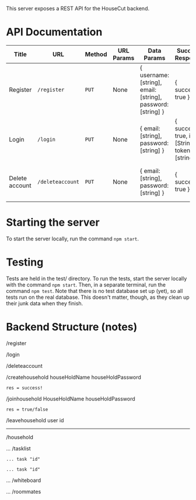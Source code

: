 This server exposes a REST API for the HouseCut backend.


# API Documentation

| Title | URL | Method | URL Params | Data Params | Success Response | Error Response | Notes |
| ----- | --- | ------ | ---------- | ----------- | ---------------- | -------------- | ----- |
| Register | `/register` | `PUT` | None | { username: [string], email: [string], password: [string] } | { success: true } | { success: false, message: "Explanation" } | |
| Login | `/login` | `PUT` | None | { email: [string], password: [string] } | { success: true, id: [String], token: [string] } | { success: false, message: "Explanation" } | |
| Delete account | `/deleteaccount` | `PUT` | None | { email: [string], password: [string] } | { success: true } | { success: false, message: "Explanation" } | |

# Starting the server

To start the server locally, run the command `npm start`.

# Testing

Tests are held in the test/ directory. To run the tests, start the server
locally with the command `npm start`. Then, in a separate terminal, run the
command `npm test`. Note that there is no test database set up (yet), so all
tests run on the real database. This doesn't matter, though, as they clean up
their junk data when they finish.

# Backend Structure (notes)

/register

/login

/deleteaccount

/createhousehold
	houseHoldName
	houseHoldPassword

	res = success!
/joinhousehold
	HouseHoldName
	houseHoldPassword

	res = true/false

/leavehousehold
	user id

******************************

/household

... /tasklist

	... task "id"

	... task "id"

... /whiteboard

... /roommates
